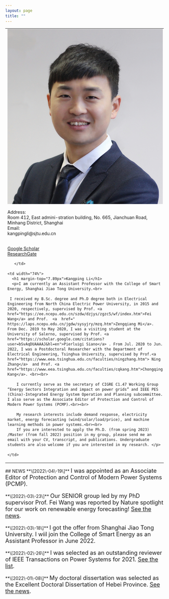 ```yaml
---
layout: page
title: ""
---
```




<table border="0" style="overflow:hidden">
    <td width="26%" valign="TOP">  
        <img src="/zhengjianzhao.jpg" width="100%">   
        <p>Address:<br>Room 412, East admini-stration building, No. 665, Jianchuan Road, Minhang District, Shanghai<br>
Email:<br>kangpingli@sjtu.edu.cn</p>
        <br>
        <a href=" https://scholar.google.com/citations?user=I10bB6IAAAAJ&hl=zh-CN">Google Scholar</a>
        <br>
        <a href="https://www.researchgate.net/profile/Kangping-Li-3">ResearchGate</a>
        <br>

       </td>
    
    <td width="74%">
      <h1 margin-top="7.89px">Kangping Li</h1>
      <p>I am currently an Assistant Professor with the College of Smart Energy, Shanghai Jiao Tong University.<br>
          
     I received my B.Sc. degree and Ph.D degree both in Electrical Engineering from North China Electric Power University, in 2015 and 2020, respectively, supervised by Prof. <a  href="https://ee.ncepu.edu.cn/szdw/dzjys/zgzc5/wf/index.htm">Fei Wang</a> and Prof.  <a  href=" https://laps.ncepu.edu.cn/jgdw/sysyjry/mzq.htm">Zengqiang Mi</a>. From Dec. 2019 to May 2020, I was a visiting student at the University of Salerno, supervised by Prof. <a  href="https://scholar.google.com/citations?user=bSvAqDUAAAAJ&hl=en">Pierluigi Siano</a> . From Jul. 2020 to Jun. 2022, I was a Postdoctoral Researcher with the Department of Electrical Engineering, Tsinghua University, supervised by Prof.<a  href="https://www.eea.tsinghua.edu.cn/faculties/ningzhang.htm"> Ning Zhang</a>  and Prof. <a  href="https://www.eea.tsinghua.edu.cn/faculties/cqkang.htm">Chongqing Kang</a>. <br><br>
          
        I currently serve as the secretary of CIGRE C1.47 Working Group “Energy Sectors Integration and impact on power grids” and IEEE PES (China)-Integrated Energy System Operation and Planning subcommittee. I also serve as the Associate Editor of Protection and Control of Modern Power Systems (PCMP).<br><br>
          
        My research interests include demand response, electricity market, energy forecasting (wind/solar/load/price), and machine learning methods in power systems.<br><br>
        If you are interested to apply the Ph.D. (from spring 2023) /Master (from fall 2022) position in my group, please send me an email with your CV, transcript, and publications. Undergraduate students are also welcome if you are interested in my research. </p>
      
    </td>
    
    
</table>
## NEWS
**\[2022\-04\-19\]** <font size=4>I was appointed as an Associate Editor of Protection and Control of Modern Power Systems (PCMP). </font>
<br><br>
**\[2022\-03\-23\]** <font size=4>Our SENIOR group led by my PhD supervisor Prof. Fei Wang was reported by Nature spotlight for our work on renewable energy forecasting! <a  href="https://www.nature.com/articles/d41586-022-00801-4</font>">See the news</a>.</font>
<br><br>
**\[2022\-03\-18\]** <font size=4>I got the offer from Shanghai Jiao Tong University. I wiil join the College of Smart Energy as an Assistant Professor in June 2022. </font>
<br> <br>
**\[2022\-02\-26\]** <font size=4>I was selected as an outstanding reviewer of IEEE Transactions on Power Systems for 2021. <a  href="https://cmte.ieee.org/tpwrs/wp-content/uploads/sites/108/2022/02/2021-Outstanding-Reviewers-TPWRS.pdf">See the list</a>. </font>
<br><br>
**\[2022\-01\-08\]** <font size=4>My doctoral dissertation was selected as the Excellent Doctoral Dissertation of Hebei Province. <a  href="https://www.ncepu.edu.cn/xwsd/b99b997b75f945b5a21b3a736a0a4e16.htm" >See the news</a>.</font>
<br><br>
